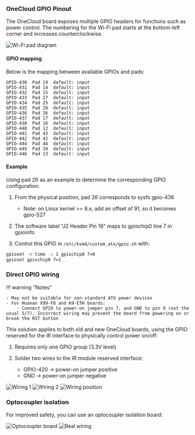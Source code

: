 ### OneCloud GPIO Pinout

The OneCloud board exposes multiple GPIO headers for functions such as power control. The numbering for the Wi-Fi pad starts at the bottom-left corner and increases counterclockwise.

![Wi-Fi pad diagram](../img/oneclou_gpio_list.png)

#### GPIO mapping

Below is the mapping between available GPIOs and pads:

```
GPIO-430  Pad 19  default: input
GPIO-431  Pad 14  default: input
GPIO-432  Pad 15  default: input
GPIO-433  Pad 27  default: input
GPIO-434  Pad 25  default: input
GPIO-435  Pad 28  default: input
GPIO-436  Pad 26  default: input
GPIO-437  Pad 17  default: input
GPIO-438  Pad 16  default: input
GPIO-440  Pad 12  default: input
GPIO-441  Pad 43  default: input
GPIO-442  Pad 42  default: input
GPIO-444  Pad 44  default: input
GPIO-445  Pad 34  default: input
GPIO-446  Pad 13  default: input
```

#### Example

Using pad 26 as an example to determine the corresponding GPIO configuration:

1. From the physical position, pad 26 corresponds to sysfs gpio-436

    - Note: on Linux kernel >= 6.x, add an offset of 91, so it becomes gpio-527

2. The software label "J2 Header Pin 16" maps to gpiochip0 line 7 in gpioinfo

3. Control this GPIO in `/etc/kvmd/custom_atx/gpio.sh` with:

```bash
gpioset -m time -s 1 gpiochip0 7=0
gpioset gpiochip0 7=1
```

### Direct GPIO wiring

!!! warning "Notes"

    - May not be suitable for non-standard ATX power devices
    - For Huanan X99-F8 and K9-ETH boards:
        - Connect GPIO to power-on jumper pin 7, and GND to pin 9 (not the usual 5/7). Incorrect wiring may prevent the board from powering on or break the RST button

This solution applies to both old and new OneCloud boards, using the GPIO reserved for the IR interface to physically control power on/off:

1. Requires only one GPIO group (3.3V level)
2. Solder two wires to the IR module reserved interface:

    - GPIO-420 → power-on jumper positive
    - GND → power-on jumper negative

![Wiring 1](../img/1717947165712-59.jpeg)
![Wiring 2](../img/1717947165712-60.jpeg)
![Wiring position](../img/1717947165712-62.png)

### Optocoupler isolation

For improved safety, you can use an optocoupler isolation board:

![Optocoupler board](../img/1717947165712-63.png)
![Real wiring](../img/1717947165713-64.jpeg)


